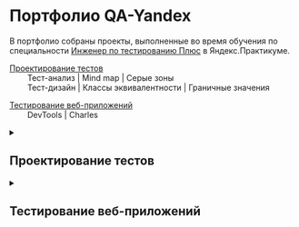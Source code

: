 # <a name="up" />Портфолио QA-Yandex

В портфолио собраны проекты, выполненные во время обучения по специальности [Инженер по тестированию Плюс](https://practicum.yandex.ru/qa-engineer-plus/) в Яндекс.Практикуме.

[Проектирование тестов](#test-design)<br>
&nbsp;&nbsp;&nbsp;&nbsp;&nbsp;&nbsp;&nbsp;&nbsp;Тест-анализ | Mind map | Серые зоны<br>
&nbsp;&nbsp;&nbsp;&nbsp;&nbsp;&nbsp;&nbsp;&nbsp;Тест-дизайн | Классы эквивалентности | Граничные значения<br>
<!--&nbsp;&nbsp;&nbsp;&nbsp;&nbsp;&nbsp;&nbsp;&nbsp;Тестовая документация | Чек-листы | Тест-кейсы-->

[Тестирование веб-приложений](#web-testing)<br>
&nbsp;&nbsp;&nbsp;&nbsp;&nbsp;&nbsp;&nbsp;&nbsp;DevTools | Charles<br>

<!--[Тестирование мобильных приложений](#mobile-testing)<br>
&nbsp;&nbsp;&nbsp;&nbsp;&nbsp;&nbsp;&nbsp;&nbsp;Таблицы принятия решений | попарное тестирование | Баг-репорты<br>
&nbsp;&nbsp;&nbsp;&nbsp;&nbsp;&nbsp;&nbsp;&nbsp;Матрица устройств | Эмуляторы | Android Studio

[Тестирование API](#api-testing)<br>
&nbsp;&nbsp;&nbsp;&nbsp;&nbsp;&nbsp;&nbsp;&nbsp;REST API | JSON | Postman

[Тестирование баз данных](#data-bases)<br>
&nbsp;&nbsp;&nbsp;&nbsp;&nbsp;&nbsp;&nbsp;&nbsp;Консоль | SQL | PostgreSQL

[Основы автоматизации тестирования](#test-automation)<br>
&nbsp;&nbsp;&nbsp;&nbsp;&nbsp;&nbsp;&nbsp;&nbsp;Python| NodeJS | Puppeteer-->

<details>
<summary><h2><a name="test-design" />Проектирование тестов </h2></summary>

### Тест-анализ. Mind map. Серые зоны

**1. Mindmap**

Изучи [требования к Яндекс Маршрутам](https://disk.yandex.ru/i/G3a6N1qfxbpUwg).
Создай mindmap: структурируй и декомпозируй всю информацию из требований, а потом представь её в графическом виде.

**2. Новая фича: mindmap**

1. Проанализируй [требования к новой фиче](https://disk.yandex.ru/i/_237O6PKcly3Kw).
2. Создай ещё одну mindmap: отобрази, как изменится функциональность приложения после добавления фичи.

**3. Серые зоны**
 Если встретишь серые зоны, составь запрос на уточнение в шаблоне гугл-дока.
    - В первой строке укажи, кому из команды Движа адресуешь письмо.
    - Дальше подробно сформулируй запрос — так, будто пишешь настоящее письмо коллеге.
<details>
<summary><h3> Решение </h3></summary>

**1. Mindmap**

![Mindmap](https://s665sas.storage.yandex.net/rdisk/e44815f3bf8e818a2cd87d324f5193ac2369fa2a4baa87622906ff30eec06ba3/66ec1880/cLka90c0RtHR-J6qcog-7ZA3d9-z6Fk7GA-eEyaEYFYytFykU5q5lJvJnomVyBS4KJcU4qilmbcjpI01BydSjA==?uid=1118579539&filename=Mind%20map.png&disposition=inline&hash=&limit=0&content_type=image%2Fpng&owner_uid=1118579539&fsize=773499&hid=5ea4110d9f2b7ac08ad8b294444f5848&media_type=image&tknv=v2&etag=3177560ee04df31fcef1f3b0601411a2&ts=6227808d72000&s=249e75ea1b2a35669bd590f740929938873fce3e34bbb939fce38e17ad40e30a&pb=U2FsdGVkX1_qJMn4BxRhpwZO8tI8mAYq7q_LcoOEQ0tvv8LcMrqBDo6mqoeW4mmU2NVCgrvpExzEaRw89I45EFLOVG9SR0bdRE8r18MAGes)

[Mindmap в большом разрешении](https://i.ibb.co/vLMP7X8/yandex-routes.png)

[Блок схема](https://downloader.disk.yandex.ru/preview/9c7070077097359d479bb0d92ef1c4375eb7c6948467854756ad1dd7fdd9d318/66f1748e/mEsF7H3r567gsM9DJd1PprUBqGcfIDpt-OIGfhAXtbcYniWYYcRO_W2sbPyC85YhIQTSdWJN-y9DFtC35FFoBQ%3D%3D?uid=0&filename=Блок%20схема.jpg&disposition=inline&hash=&limit=0&content_type=image%2Fjpeg&owner_uid=0&tknv=v2&size=2048x2048)

**2. Mindmap фичи**

![Mindmap фичи](https://downloader.disk.yandex.ru/preview/78f69d3fe1baba5eae1b93c0d01712eac4d47ee94e74040731d21d124cb7e453/66ec1b46/azcsURrCMw7q4zY-tpz9Us5eXlmUcrsUOYZ5ys-8rqf9SHVbCGhRfvRHYfeifNM0ZmOOVzZSi7E_d14gmikIhg%3D%3D?uid=0&filename=Mind%20map%20Фича%201.jpg&disposition=inline&hash=&limit=0&content_type=image%2Fjpeg&owner_uid=0&tknv=v2&size=2048x2048)

![Mindmap фичи](https://downloader.disk.yandex.ru/preview/e70b16905418a3dfd73ad1afbb716294031bd74113023bbe4c328542f9f270dc/66ec1ae1/cydfbRPIy_LKdRee_9pwCs5eXlmUcrsUOYZ5ys-8rqd9WumpYW6L-vHY38MUn7fAYPqCCuz0xVYk3N14Bb6yAg%3D%3D?uid=0&filename=Mind%20map%20Фича%202.jpg&disposition=inline&hash=&limit=0&content_type=image%2Fjpeg&owner_uid=0&tknv=v2&size=2048x2048)

[Mindmap фичи в большом разрешении](https://miro.com/app/board/uXjVMNktZBA=/?share_link_id=728346512324)

**3. Запрос на уточнение серых зон**

Менеджеру

	Привет Менеджер! В требованиях к Яндекс Маршрутам 1.0 для Поля ввода минут не указан диапазон ввода целых чисел. Смею предположить, что он составит от 0 до 59 включительно

Дизайнеру

	Привет Дизайнер! В требованиях к Яндекс Маршрутам 1.0 на первом изображении Макета в картах отсутствует “Открыть в Яндекс Картах” (нижний левый угол)

Менеджеру

	Привет Менеджер! В требованиях к Яндекс Маршрутам 1.0 в изображении на Макете в картах присутствуют кнопки масштабирования “+” “-” и ползунок, информации по ним нет, должны ли они присутствовать и алгоритм их работы

Разработчику

	Привет Разработчик! В требованиях к Яндекс Маршрутам 1.0 не указано про возможность выбора адреса не вводом в Поле Адреса, а путем кликанья по области в Картах. Будет ли такой способ построения маршрута?

Менеджеру

	Привет Менеджер! В требованиях к Яндекс Маршрутам 1.0 для нет информации по нижнему блоку:

    - Будет ли осуществляться переход на главную страницу Яндекс Карты по клику на “Открыть в Яндекс Картах” (расположена в левом нижнем углу карты)

    - Будет ли осуществляться переход на страницу с Условиями использования по клику на “Условия использования” (расположена в правом нижнем углу карты)
    по верхнему блоку:
    - Кликабельны ли слова “Яндекс” и “Маршруты”, будет ли осуществляться переход на главную страницу Яндекс и ЯндексМаршруты соответственно 

Аналитику

	Привет Аналитик! При указании адреса в приложении может возникнуть такое, что произойдет совпадение название улиц и домов расположенных в разных городах, например адрес Можайское шоссе, дом 46 расположен как в Одинцово, так и в Москве.

Менеджеру

	Привет Менеджер! В требованиях к Яндекс Маршрутам 1.1 Режим Курьер указано расхождение в скидке на Самокат, указано два значения 3.5 рубля и 2 рубля. Какое из двух значений верно?

Менеджеру

	Привет Менеджер! В требованиях к Яндекс Маршрутам 1.1 Режим Курьер указано “При включенном переключателе в режиме расчёта «Свой» блокируется выбор такси и каршеринга”, а также имеется информация “Курьеры передвигаются на велосипедах, самокатах, пешком или на своём автомобиле, поэтому при включенном чек-боксе нельзя построить маршрут на такси или каршеринге”, какое из двух требований актуально?

</details>

### Тест-дизайн. Классы эквивалентности. Граничные значения

**1. Проверка формы добавления прав: КЭ и ГЗ**
Необходимо роверить корректность валидации данных в форме добавления прав. Тебе нужны следующие поля:<br>
«Имя»,<br>
«Фамилия»,<br>
«Дата рождения»,<br>
«Номер».

**2. Переходы между всплывающими окнами: Диаграмма состояний переходов**
В приложении много разных экранов и всплывающих окон. Нужно проверить, что все переходы между ними работают правильно. 

**3. Таблица принятия решений для кнопки «Забронировать**
Необходимо подготовить таблицу принятия решений для кнопки "Забронировать".

<details>
<summary><h3> Решение </h3></summary>

**1. Проверка формы добавления прав: КЭ и ГЗ**

![Проверка формы добавления прав: КЭ и ГЗ](https://downloader.disk.yandex.ru/preview/220c22ba8eefd284b90169e23f8784326d35f5dcb99c4c69cfca1c50a9c9f3ce/66ec2584/7zBbuElXtpX5JXGSXq1ZGrTUHXG1m1wgXxBLBz2U-p5MZkBje_KdeAJEUNfO53BVvLR0vLJEg3bsYlBFnPK2jg%3D%3D?uid=0&filename=Проверка%20формы%20добавления%20прав%20КЭ%20и%20ГЗ.PNG&disposition=inline&hash=&limit=0&content_type=image%2Fpng&owner_uid=0&tknv=v2&size=2048x2048)

[Проверка формы добавления прав: КЭ и ГЗ](https://docs.google.com/spreadsheets/d/1RdbmEzG8MV9FE-UEEQKEvcykeCJiniKX/edit?usp=sharing&ouid=106744543532953560427&rtpof=true&sd=true)

**2. Переходы между всплывающими окнами: Диаграмма состояний переходов**

Диаграмма состояний переходов

![Диаграмма состояний переходов](https://downloader.disk.yandex.ru/preview/dc02338b7f7b712bef6b2b6c0c5f941ef207991a5b55a164954348a404bd9490/66ec26c6/FATobBTblnI_BUhsiZAHlGOgDe2yjspzOWf9akp8hu7wLCIMRC9X3hBU_pajt4kDmGOWgQmmHcgVy-LVgrCmZw%3D%3D?uid=0&filename=Диаграма%20состояний%20переходов.PNG&disposition=inline&hash=&limit=0&content_type=image%2Fpng&owner_uid=0&tknv=v2&size=2048x2048)

**3. Таблица принятия решений для кнопки «Забронировать**

[Таблица принятия решений](https://docs.google.com/spreadsheets/d/1RdbmEzG8MV9FE-UEEQKEvcykeCJiniKX/edit?usp=sharing&ouid=106744543532953560427&rtpof=true&sd=true)

![Таблица принятия решений](https://downloader.disk.yandex.ru/preview/6804292df2e55ce10a4a3d568ca6cd2030944d57d914b4a3c1639a29849d84fe/66ec28e0/0_0kwqBkC-2_aRc9DSrS3kPuYGSRxdc2eXGdV3vpIhBepZNaJ4FWIIaMrdUvWc6MvBQ5vgl4uX54YpJgBIYqpA%3D%3D?uid=0&filename=Таблица%20принятия%20решений.PNG&disposition=inline&hash=&limit=0&content_type=image%2Fpng&owner_uid=0&tknv=v2&size=2048x2048)


</details>

<!--### Тестовая документация | Чек-листы | Тест-кейсы

**1. Переходы между всплывающими окнами: Чек лист**

Составить чек лист проверки переходов между окнами


**2. Тест кейсы для кнопки «Забронировать**

Составить тест кейсы для кнопки "Забронировать"

<details>

<summary><h3> Решение </h3></summary>

**1. Переходы между всплывающими окнами: Чек лист**

Чек лист:
- При нажатии на кнопку “Забронировать” открывается Форма Бронирования
- При нажатии на кнопку “Назад” в Форме бронирования можно вернуться к выбору режимов в Форме Яндекс Маршрутов
- При нажатии на кнопку “Добавить права” - открывается Форма добавления прав
- Форма добавления прав закрывается по нажатию на кнопку “Крестик”
- Форма добавления прав закрывается по нажатию на кнопку “Отмена”
- При нажатии на кнопку “Добавить” в Форме добавления прав, открывается Информационное окно “Спасибо! Документы отправлены на проверку. Скоро расскажем о результатах”
- При нажатии на кнопку “Принято” в Информационном окне  “Спасибо! Документы отправлены на проверку. Скоро расскажем о результатах” можно перейти в Форму бронирования
- При нажатии на кнопку “Крестик” в Информационном окне  “Спасибо! Документы отправлены на проверку. Скоро расскажем о результатах” можно перейти в Форму бронирования
- При нажатии на кнопку “Способ оплаты” открывается Окно Способ оплаты
- При нажатии на кнопку “Добавить карту” откроется Форма Добавление карты
- Форма Добавления карты закрывается по нажатию на кнопку Крестик
- Форма Добавления карты закрывается по нажатию на кнопку Отмена
- При нажатии на кнопку “Привязать” в Форме Добавление карты  открывается Окно Способ оплаты
- При нажатии на кнопку “Забронировать” в Форме Бронирования открывается Информационное окно “Машина забронирована”
- При нажатии на “Крестик” в Информационном окне “Машина забронирована” открывается Окно “Вы уверены, что хотите отменить поездку?”
- При нажатии на кнопку Нет в Окне “Вы уверены, что хотите отменить поездку?” открывается Информационное окно “Машина забронирована”
- При нажатии на кнопку ДА в Окне “Вы уверены, что хотите отменить поездку?” открывается Окно “Поездка отменена”
- При нажатии на кнопку “Принято” открывается Форма Яндекс маршруты (Комментарий: тут конечно чистая импровизация, потому что, ни на Виртуальном сервере, ни в Требованиях к Яндекс Маршрутам нет возможности проверить действие этой кнопки, у меня даже на Виртуальном сервере не кликается кнопка Отмена в Окне Машина Забронирована поэтому не были добавлены пункты после нажатия на кнопку Отмена, в Макетах конечно есть данные на нажатие кнопки Отмена, но в задании так же есть Инфа Если требования и макеты не сходятся — ориентируйся на требования………. )

**2. Тест кейсы для кнопки «Забронировать**

</details>
</details>-->

</details>


<details>
<summary><h2><a name="web-testing" />Тестирование веб-приложений </h2></summary>

### DevTools. Charles

**1. Протестировать новую функциональность — аэротакси (Charles)**

Задача — протестировать реализацию на фронтенде, не дожидаясь бэкенда. Для этого придётся поработать в Charles.
Используй только одно окружение: Яндекс.Браузер.
Изучи требования к новой фиче.
Запусти Яндекс Маршруты и подмени ответы от бэкенда, чтобы отобразить новый тип транспорта. В интерфейсе должен появиться расчёт стоимости и времени поездки.

<details>
<summary><h3> Решение </h3></summary>

**1. Протестировать новую функциональность — аэротакси (Charles)**

[Оригинальный ответ с видами транспорта Charles](https://downloader.disk.yandex.ru/preview/2cc0f91104bc2fed7038ed2304fc2fa759279c3efd80bd76d70f92c59e548560/66ed6506/12BP3PoB2Y-tP_46fLCjdnhxtuq1AkjCD-avvNFvVyse_n1LlRMnM9LMcfHRjvJUpEf68qil8J8iPginUMWBlA%3D%3D?uid=0&filename=1%20Ориг%20ответ%20с%20видами%20транспорта%20Charles.PNG&disposition=inline&hash=&limit=0&content_type=image%2Fpng&owner_uid=0&tknv=v2&size=2048x2048)

![Оригинальный ответ с видами транспорта Charles](https://downloader.disk.yandex.ru/preview/2cc0f91104bc2fed7038ed2304fc2fa759279c3efd80bd76d70f92c59e548560/66ed6506/12BP3PoB2Y-tP_46fLCjdnhxtuq1AkjCD-avvNFvVyse_n1LlRMnM9LMcfHRjvJUpEf68qil8J8iPginUMWBlA%3D%3D?uid=0&filename=1%20Ориг%20ответ%20с%20видами%20транспорта%20Charles.PNG&disposition=inline&hash=&limit=0&content_type=image%2Fpng&owner_uid=0&tknv=v2&size=2048x2048)

[Изменённый ответ с видами транспорта из Charles](https://downloader.disk.yandex.ru/preview/5a28ba5db938ccd113039794d7b59c50f82799c95f6d9a8ce9ae0955d027469d/66ed662f/kRn-afO_jaNF9xsNO9_yG3hxtuq1AkjCD-avvNFvVyvhRiniTvX_aNOXiB7lsxzLrJTfKeuhzos4w6sTSYyzPw%3D%3D?uid=0&filename=2.%20Изменённый%20ответ%20с%20видами%20транспорта%20из%20Charles..PNG&disposition=inline&hash=&limit=0&content_type=image%2Fpng&owner_uid=0&tknv=v2&size=2048x2048)

![Изменённый ответ с видами транспорта из Charles](https://downloader.disk.yandex.ru/preview/5a28ba5db938ccd113039794d7b59c50f82799c95f6d9a8ce9ae0955d027469d/66ed662f/kRn-afO_jaNF9xsNO9_yG3hxtuq1AkjCD-avvNFvVyvhRiniTvX_aNOXiB7lsxzLrJTfKeuhzos4w6sTSYyzPw%3D%3D?uid=0&filename=2.%20Изменённый%20ответ%20с%20видами%20транспорта%20из%20Charles..PNG&disposition=inline&hash=&limit=0&content_type=image%2Fpng&owner_uid=0&tknv=v2&size=2048x2048)

[Окно с настройками автоматического ответа по видам транспорта из Charles](https://downloader.disk.yandex.ru/preview/9eabd08464ddd8126c6caefee3c7cd9bcd7e14a3dfe0bf1d333c6486d52ab174/66ed6652/gWOAM47Q7oZCTJaAhYUYyXhxtuq1AkjCD-avvNFvVyuAIqJ6G3COyC6nuDgT7S24arYl5zerdFFdjOai9hknUg%3D%3D?uid=0&filename=3.%20Окно%20с%20настройками%20автоматического%20ответа%20по%20видам%20транспорта%20из%20Charles.PNG&disposition=inline&hash=&limit=0&content_type=image%2Fpng&owner_uid=0&tknv=v2&size=2048x2048)

![Окно с настройками автоматического ответа по видам транспорта из Charles](https://downloader.disk.yandex.ru/preview/9eabd08464ddd8126c6caefee3c7cd9bcd7e14a3dfe0bf1d333c6486d52ab174/66ed6652/gWOAM47Q7oZCTJaAhYUYyXhxtuq1AkjCD-avvNFvVyuAIqJ6G3COyC6nuDgT7S24arYl5zerdFFdjOai9hknUg%3D%3D?uid=0&filename=3.%20Окно%20с%20настройками%20автоматического%20ответа%20по%20видам%20транспорта%20из%20Charles.PNG&disposition=inline&hash=&limit=0&content_type=image%2Fpng&owner_uid=0&tknv=v2&size=2048x2048)

[Оригинальный ответ с расчётом стоимости и длительности поездки из Charles](https://downloader.disk.yandex.ru/preview/e4f61e148c9db2717f544c95c900313ea6e0894505e93e8e5005d24000836eb9/66ed666e/_MzY5rwV1c57KJHMkisa_nhxtuq1AkjCD-avvNFvVyuV0sMvhFYqdO0R7wbfrtL1C4MTtVqqxMeHyTkys3_v0g%3D%3D?uid=0&filename=4.%20Оригинальный%20ответ%20с%20расчётом%20стоимости%20и%20длительности%20поездки%20из%20DevTools%20или%20Charles.PNG&disposition=inline&hash=&limit=0&content_type=image%2Fpng&owner_uid=0&tknv=v2&size=2048x2048)

![Оригинальный ответ с расчётом стоимости и длительности поездки из Charles](https://downloader.disk.yandex.ru/preview/e4f61e148c9db2717f544c95c900313ea6e0894505e93e8e5005d24000836eb9/66ed666e/_MzY5rwV1c57KJHMkisa_nhxtuq1AkjCD-avvNFvVyuV0sMvhFYqdO0R7wbfrtL1C4MTtVqqxMeHyTkys3_v0g%3D%3D?uid=0&filename=4.%20Оригинальный%20ответ%20с%20расчётом%20стоимости%20и%20длительности%20поездки%20из%20DevTools%20или%20Charles.PNG&disposition=inline&hash=&limit=0&content_type=image%2Fpng&owner_uid=0&tknv=v2&size=2048x2048)

[Изменённый ответ с расчётом стоимости и длительности поездки из Charles](https://downloader.disk.yandex.ru/preview/5f8a7c4298c05e1b646a39a4add70b3a3489736ad982da4f36d8e9142c690f13/66ed6687/GopyMazLfl_mXzYYt9LV4cL785hrJws4kSNCdeDDWz6mfWGJEBW2eSp-cIyw7yXqeYChqJBCbuEy9NfnaPX10A%3D%3D?uid=0&filename=5.%20Изменённый%20ответ%20с%20расчётом%20стоимости%20и%20длительности%20поездки%20из%20Charles..PNG&disposition=inline&hash=&limit=0&content_type=image%2Fpng&owner_uid=0&tknv=v2&size=2048x2048)

![Изменённый ответ с расчётом стоимости и длительности поездки из Charles](https://downloader.disk.yandex.ru/preview/5f8a7c4298c05e1b646a39a4add70b3a3489736ad982da4f36d8e9142c690f13/66ed6687/GopyMazLfl_mXzYYt9LV4cL785hrJws4kSNCdeDDWz6mfWGJEBW2eSp-cIyw7yXqeYChqJBCbuEy9NfnaPX10A%3D%3D?uid=0&filename=5.%20Изменённый%20ответ%20с%20расчётом%20стоимости%20и%20длительности%20поездки%20из%20Charles..PNG&disposition=inline&hash=&limit=0&content_type=image%2Fpng&owner_uid=0&tknv=v2&size=2048x2048)

[Окно с настройками автоматического ответа по расчёту стоимости и длительности поездки из Charles](https://downloader.disk.yandex.ru/preview/f7609dc2acd55fe1a8adb52512919bf0319322fd2b0c00b8847fdb4eb5053ea4/66ed669f/P2HaXOBFwmZQIJQni-fgBXhxtuq1AkjCD-avvNFvVyunZlcrIPoz5l-dXKe5f4hOyeK9BovShcYvFCvzjhiuag%3D%3D?uid=0&filename=6.%20Окно%20с%20настройками%20автоматического%20ответа%20по%20расчёту%20стоимости%20и%20длительности%20поездки%20из%20Charles.PNG&disposition=inline&hash=&limit=0&content_type=image%2Fpng&owner_uid=0&tknv=v2&size=2048x2048)

![Окно с настройками автоматического ответа по расчёту стоимости и длительности поездки из Charles](https://downloader.disk.yandex.ru/preview/f7609dc2acd55fe1a8adb52512919bf0319322fd2b0c00b8847fdb4eb5053ea4/66ed669f/P2HaXOBFwmZQIJQni-fgBXhxtuq1AkjCD-avvNFvVyunZlcrIPoz5l-dXKe5f4hOyeK9BovShcYvFCvzjhiuag%3D%3D?uid=0&filename=6.%20Окно%20с%20настройками%20автоматического%20ответа%20по%20расчёту%20стоимости%20и%20длительности%20поездки%20из%20Charles.PNG&disposition=inline&hash=&limit=0&content_type=image%2Fpng&owner_uid=0&tknv=v2&size=2048x2048)

</details>
</details>



